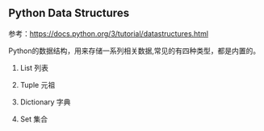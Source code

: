 ## Python Data Structures
参考：https://docs.python.org/3/tutorial/datastructures.html

Python的数据结构，用来存储一系列相关数据,常见的有四种类型，都是内置的。

1. List 列表

2. Tuple 元祖

3. Dictionary 字典

4. Set 集合
